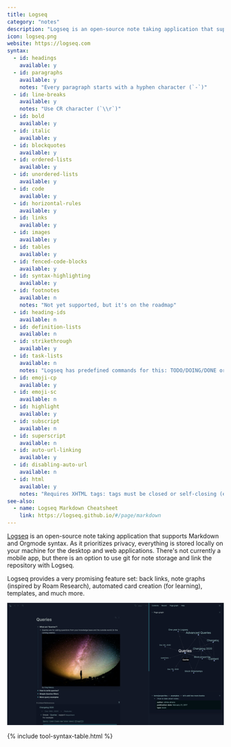 ```yaml
---
title: Logseq
category: "notes"
description: "Logseq is an open-source note taking application that supports Markdown and Orgmode syntax."
icon: logseq.png
website: https://logseq.com
syntax:
  - id: headings
    available: y
  - id: paragraphs
    available: y
    notes: "Every paragraph starts with a hyphen character (`-`)"
  - id: line-breaks
    available: y
    notes: "Use CR character (`\\r`)"
  - id: bold
    available: y
  - id: italic
    available: y
  - id: blockquotes
    available: y
  - id: ordered-lists
    available: y
  - id: unordered-lists
    available: y 
  - id: code
    available: y
  - id: horizontal-rules
    available: y
  - id: links
    available: y
  - id: images
    available: y
  - id: tables
    available: y
  - id: fenced-code-blocks
    available: y
  - id: syntax-highlighting
    available: y
  - id: footnotes
    available: n
    notes: "Not yet supported, but it's on the roadmap"
  - id: heading-ids
    available: n
  - id: definition-lists
    available: n
  - id: strikethrough
    available: y
  - id: task-lists
    available: n
    notes: "Logseq has predefined commands for this: TODO/DOING/DONE or LATER/NOW"
  - id: emoji-cp
    available: y
  - id: emoji-sc
    available: n
  - id: highlight
    available: y
  - id: subscript
    available: n
  - id: superscript
    available: n
  - id: auto-url-linking
    available: y
  - id: disabling-auto-url
    available: n
  - id: html
    available: y
    notes: "Requires XHTML tags: tags must be closed or self-closing (e.g. `<p/>`)"
see-also:
  - name: Logseq Markdown Cheatsheet
    link: https://logseq.github.io/#/page/markdown
---
```


[Logseq](https://logseq.com) is an open-source note taking application that supports Markdown and Orgmode syntax. As it prioritizes  privacy, everything is stored locally on your machine for the desktop and web applications. There's not currently a mobile app, but there is an option to use git for note storage and link the repository with Logseq. 

Logseq provides a very promising feature set: back links, note graphs (inspired by Roam Research), automated card creation (for learning), templates, and much more.

![Logseq application](../assets/images/tools/logseq.png)

{% include tool-syntax-table.html %}

